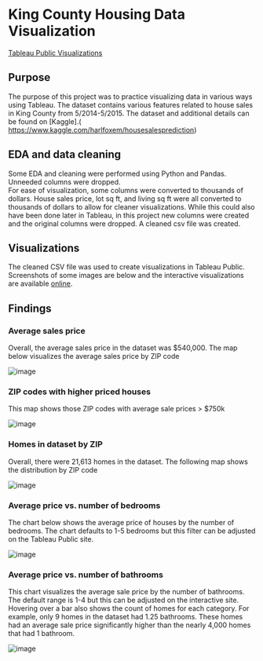 # King County Housing Data Visualization

[Tableau Public Visualizations](https://public.tableau.com/app/profile/josh.stephens6499/viz/king_county_house_data/KingCountyHomesDataset?publish=yes)

## Purpose
The purpose of this project was to practice visualizing data in various ways using Tableau.  The dataset contains various features related to house sales in King County from 5/2014-5/2015.  The dataset and additional details can be found on [Kaggle].( https://www.kaggle.com/harlfoxem/housesalesprediction)

## EDA and data cleaning
Some EDA and cleaning were performed using Python and Pandas.  Unneeded columns were dropped.  
For ease of visualization, some columns were converted to thousands of dollars.  House sales price, lot sq ft, and living sq ft were all converted to thousands of dollars to allow for cleaner visualizations.  While this could also have been done later in Tableau, in this project new columns were created and the original columns were dropped.
A cleaned csv file was created.  

## Visualizations
The cleaned CSV file was used to create visualizations in Tableau Public.  Screenshots of some images are below and the interactive visualizations are available [online](https://public.tableau.com/app/profile/josh.stephens6499/viz/king_county_house_data/KingCountyHomesDataset?publish=yes).  

## Findings

### Average sales price
Overall, the average sales price in the dataset was $540,000.  The map below visualizes the average sales price by ZIP code

![image](https://user-images.githubusercontent.com/82730954/146038548-4c1eeeb5-0baa-47e8-9a82-8810f0825de4.png)

### ZIP codes with higher priced houses

This map shows those ZIP codes with average sale prices > $750k

![image](https://user-images.githubusercontent.com/82730954/146060458-f86aada9-1f19-4131-8104-16912407374d.png)


### Homes in dataset by ZIP

Overall, there were 21,613 homes in the dataset.  The following map shows the distribution by ZIP code

![image](https://user-images.githubusercontent.com/82730954/146060586-8be4f99e-fc23-42bf-8794-fdcb6008b740.png)


### Average price vs. number of bedrooms

The chart below shows the average price of houses by the number of bedrooms.  The chart defaults to 1-5 bedrooms but this filter can be adjusted on the Tableau Public site.

![image](https://user-images.githubusercontent.com/82730954/146060794-caf42968-2f15-41ae-8f70-dcb8a7631bfa.png)


### Average price vs. number of bathrooms

This chart visualizes the average sale price by the number of bathrooms.  The default range is 1-4 but this can be adjusted on the interactive site.  Hovering over a bar also shows the count of homes for each category.  For example, only 9 homes in the dataset had 1.25 bathrooms.  These homes had an average sale price significantly higher than the nearly 4,000 homes that had 1 bathroom.

![image](https://user-images.githubusercontent.com/82730954/146061010-00366ddb-86b2-442c-b1cf-ba700b4ed657.png)


